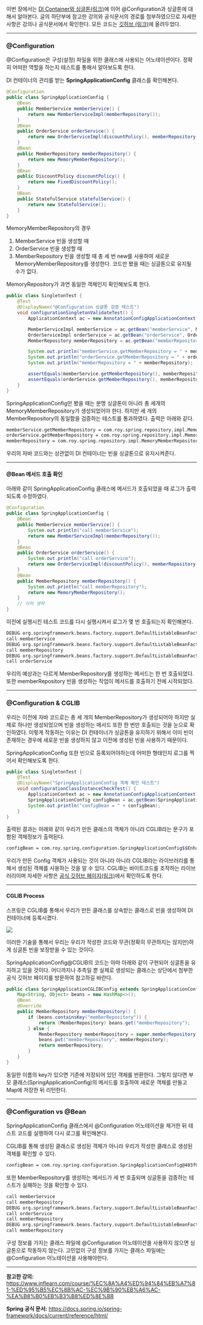 이번 장에서는 [DI Container와 싱글톤(링크)](https://imprint.tistory.com/168)에 이어 @Configuration과 싱글톤에 대해서 알아본다.
글의 하단부에 참고한 강의와 공식문서의 경로를 첨부하였으므로 자세한 사항은 강의나 공식문서에서 확인한다.
모든 코드는 [깃허브 (링크)](https://github.com/roy-zz/spring)에 올려두었다.

---

### @Configuration

@Configuration은 구성(설정) 파일을 위한 클래스에 사용되는 어노테이션이다.
정확히 어떠한 역할을 하는지 테스트를 통해서 알아보도록 한다.

DI 컨테이너의 관리를 받는 **SpringApplicationConfig** 클래스를 확인해본다.

```java
@Configuration
public class SpringApplicationConfig {
    @Bean
    public MemberService memberService() {
        return new MemberServiceImpl(memberRepository());
    }
    @Bean
    public OrderService orderService() {
        return new OrderServiceImpl(discountPolicy(), memberRepository());
    }
    @Bean
    public MemberRepository memberRepository() {
        return new MemoryMemberRepository();
    }
    @Bean
    public DiscountPolicy discountPolicy() {
        return new FixedDiscountPolicy();
    }
    @Bean
    public StatefulService statefulService() {
        return new StatefulService();
    }
}
```

MemoryMemberRepository의 경우 
1. MemberService 빈을 생성할 때
2. OrderService 빈을 생성할 때
3. MemberRepository 빈을 생성할 때
총 세 번 new를 사용하여 새로운 MemoryMemberRepository를 생성한다.
코드만 봤을 때는 싱글톤으로 유지될 수가 없다.

MemoryRepository가 과연 동일한 객체인지 확인해보도록 한다.

```java
public class SingletonTest {
    @Test
    @DisplayName("@Configuration 싱글톤 검증 테스트")
    void configurationSingletonValidateTest() {
        ApplicationContext ac = new AnnotationConfigApplicationContext(SpringApplicationConfig.class);

        MemberServiceImpl memberService = ac.getBean("memberService", MemberServiceImpl.class);
        OrderServiceImpl orderService = ac.getBean("orderService", OrderServiceImpl.class);
        MemberRepository memberRepository = ac.getBean("memberRepository", MemberRepository.class);

        System.out.println("memberService.getMemberRepository = " + memberService.getMemberRepository());
        System.out.println("orderService.getMemberRepository = " + orderService.getMemberRepository());
        System.out.println("memberRepository = " + memberRepository);

        assertEquals(memberService.getMemberRepository(), memberRepository);
        assertEquals(orderService.getMemberRepository(), memberRepository);
    }
}
```

SpringApplicationConfig만 봤을 때는 분명 싱글톤이 아니라 총 세개의 MemoryMemberRepository가 생성되었어야 한다.
하지만 세 개의 MemberRepository의 동일함을 검증하는 테스트를 통과하였다.
출력은 아래와 같다.

```bash
memberService.getMemberRepository = com.roy.spring.repository.impl.MemoryMemberRepository@4c4748bf
orderService.getMemberRepository = com.roy.spring.repository.impl.MemoryMemberRepository@4c4748bf
memberRepository = com.roy.spring.repository.impl.MemoryMemberRepository@4c4748bf
```

우리의 자바 코드와는 상관없이 DI 컨테이너는 빈을 싱글톤으로 유지시켜준다.

---

#### @Bean 메서드 호출 확인

아래와 같이 SpringApplicationConfig 클래스에 메서드가 호출되었을 때 로그가 출력되도록 수정하였다.

```java
@Configuration
public class SpringApplicationConfig {
    @Bean
    public MemberService memberService() {
        System.out.println("call memberService");
        return new MemberServiceImpl(memberRepository());
    }
    @Bean
    public OrderService orderService() {
        System.out.println("call orderService");
        return new OrderServiceImpl(discountPolicy(), memberRepository());
    }
    @Bean
    public MemberRepository memberRepository() {
        System.out.println("call memberRepository");
        return new MemoryMemberRepository();
    }
    // 이하 생략
}
```

이전에 실행시킨 테스트 코드를 다시 실행시켜서 로그가 몇 번 호출되는지 확인해본다.

```bash
DEBUG org.springframework.beans.factory.support.DefaultListableBeanFactory - Creating shared instance of singleton bean 'memberService'
call memberService
DEBUG org.springframework.beans.factory.support.DefaultListableBeanFactory - Creating shared instance of singleton bean 'memberRepository'
call memberRepository
DEBUG org.springframework.beans.factory.support.DefaultListableBeanFactory - Creating shared instance of singleton bean 'orderService'
call orderService
```

우리의 예상과는 다르게 MemberRepository를 생성하는 메서드는 한 번 호출되었다.
또한 memberRepository 빈을 생성하는 작업이 메서드를 호출하기 전에 시작되었다.

---

### @Configuration & CGLIB

우리는 이전에 자바 코드로는 총 세 개의 MemberRepository가 생성되어야 하지만 실제로 하나만 생성되었으며
빈을 생성하는 메서드 또한 한 번만 호출되는 것을 눈으로 확인하였다.
이렇게 작동하는 이유는 DI 컨테이너가 싱글톤을 유지하기 위해서 이미 빈이 존재하는 경우에 새로운 빈을 생성하지 않고 이전에 생성된 빈을 사용하기 때문이다.

SpringApplicationConfig 또한 빈으로 등록되어야하는데 어떠한 형태인지 로그를 찍어서 확인해보도록 한다.

```java
public class SingletonTest {
    @Test
    @DisplayName("SpringApplicationConfig 객체 확인 테스트")
    void configurationClassInstanceCheckTest() {
        ApplicationContext ac = new AnnotationConfigApplicationContext(SpringApplicationConfig.class);
        SpringApplicationConfig configBean = ac.getBean(SpringApplicationConfig.class);
        System.out.println("configBean = " + configBean);
    }
}
```

출력된 결과는 아래와 같이 우리가 만든 클래스의 객체가 아니라 CGLIB라는 문구가 포함된 객체정보가 출력된다.

```bash
configBean = com.roy.spring.configuration.SpringApplicationConfig$$EnhancerBySpringCGLIB$$fb13d535@4795ded0
```

우리가 만든 Config 객체가 사용되는 것이 아니라 아니라 CGLIB라는 라이브러리를 통해서 생성된 객체를 사용하는 것을 알 수 있다.
CGLIB는 바이트코드를 조작하는 라이브러리이며 자세한 사항은 [공식 깃허브 페이지(링크)](https://github.com/cglib/cglib)에서 확인하도록 한다.

---

#### CGLIB Process

스프링은 CGLIB를 통해서 우리가 만든 클래스를 상속받는 클래스로 빈을 생성하여 DI 컨테이너에 등록시켰다.

![](image/cglib-process.png)

이러한 기술을 통해서 우리는 우리가 작성한 코드와 무관(정확히 무관하지는 않지만)하게 싱글톤 빈을 보장받을 수 있는 것이다.

SpringApplicationConfig@CGLIB의 코드는 아마 아래와 같이 구현되어 싱글톤을 유지하고 있을 것이다.
어디까지나 추측일 뿐 실제로 생성되는 클래스는 상단에서 첨부한 공식 깃허브 페이지를 방문하여 참고하길 바란다.

```java
public class SpringApplicationCGLIBConfig extends SpringApplicationConfig {
    Map<String, Object> beans = new HashMap<>();
    @Bean
    @Override
    public MemberRepository memberRepository() {
        if (beans.containsKey("memberRepository")) {
            return (MemberRepository) beans.get("memberRepository");
        } else {
            MemberRepository memberRepository = super.memberRepository();
            beans.put("memberRepository", memberRepository);
            return memberRepository;
        }
    }
}
```

동일한 이름의 key가 있으면 기존에 저장되어 있던 객체를 반환한다.
그렇지 않다면 부모 클래스(SpringApplicationConfig)의 메서드를 호출하여 새로운 객체를 만들고 Map에 저장한 뒤 리턴한다.

---

### @Configuration vs @Bean

SpringApplicationConfig 클래스에서 @Configuration 어노테이션을 제거한 뒤 테스트 코드를 실행하여 다시 로그를 확인해본다.

CGLIB를 통해 생성된 클래스로 생성된 객체가 아니라 우리가 작성한 클래스로 생성된 객체를 확인할 수 있다.

```bash
configBean = com.roy.spring.configuration.SpringApplicationConfig@403f0a22
```

또한 MemberRepository를 생성하는 메서드가 세 번 호출되며 싱글톤을 검증하는 테스트가 실패하는 것을 확인할 수 있다.

```bash
call memberService
call memberRepository
DEBUG org.springframework.beans.factory.support.DefaultListableBeanFactory - Creating shared instance of singleton bean 'orderService'
call orderService
call memberRepository
DEBUG org.springframework.beans.factory.support.DefaultListableBeanFactory - Creating shared instance of singleton bean 'memberRepository'
call memberRepository
```

구성 정보를 가지는 클래스 파일에 @Configuration 어노테이션을 사용하지 않으면 싱글톤으로 작동하지 않는다.
고민없이 구성 정보를 가지는 클래스 파일에는 @Configuration 어노테이션을 사용해야한다.

---

**참고한 강의:** https://www.inflearn.com/course/%EC%8A%A4%ED%94%84%EB%A7%81-%ED%95%B5%EC%8B%AC-%EC%9B%90%EB%A6%AC-%EA%B8%B0%EB%B3%B8%ED%8E%B8

**Spring 공식 문서:** https://docs.spring.io/spring-framework/docs/current/reference/html/